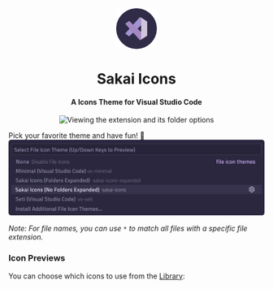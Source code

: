 <div align="center">

<img src="logo.png" width="80" />

<h1>Sakai Icons</h1>

<h4>A Icons Theme for Visual Studio Code</h4>

![Viewing the extension and its folder options](preview/preview.gif)
</div>

Pick your favorite theme and have fun! 🎉
![Options of icons](preview/icon_theme.png)


_Note: For file names, you can use `*` to match all files with a specific file extension._

### Icon Previews

You can choose which icons to use from the [Library](https://www.figma.com/design/38itAxU9UwS4cK8YS2u716/Sakai-Icons?t=o7Q02zK9c7C9XGWT-1):

